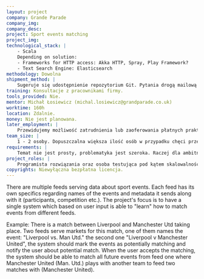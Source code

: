 ```yaml
---
layout: project
company: Grande Parade
company_img:
company_desc:
project: Sport events matching
project_img:
technological_stack: |
    - Scala
    Depending on solution:
    - Frameworks for HTTP access: Akka HTTP, Spray, Play Framework?
    - Text Search Engine: Elasticsearch
methodology: Dowolna
shipment_method: |
    Sugeruje się udostępnienie repozytorium Git. Pytania drogą mailową lub na konsultacjach w siedzibie firmy Grand Parade, raz w tygodniu 1h.
training: Konsultacje z pracownikami firmy.
tools_provided: Nie.
mentor: Michał Łosiewicz (michal.losiewicz@grandparade.co.uk)
worktime: 160h
location: Zdalnie.
money: Nie jest planowana.
later_employment: |
    Przewidujemy możliwość zatrudnienia lub zaoferowania płatnych praktyk.
team_size: |
    1 - ­2 osoby. Dopuszczalna większa ilość osób w przypadku chęci przetestowania alternatywnych rozwiązań lub automatyzacji testów odporności (resilience tests).
requirements: |
    Temat nie jest prosty, problematyka jest szeroka. Raczej dla ambitnych studentów ostatnich lat, już znających Scalę lub Javę oraz zagadnienia sieciowe.
project_roles: |
    Programista rozwiązania oraz osoba testująca pod kątem skalowalności i odporności.
copyrights: Niewyłączna bezpłatna licencja.
---
```

There are multiple feeds serving data about sport events. Each feed has its own specifics regarding names of the events and metadata it sends along with it (participants, competition etc.). The project's focus is to have a single system which based on user input is able to "learn" how to match events from different feeds.

Example:
There is a match between Liverpool and Manchester Utd taking place. Two feeds serve markets for this match, one of them names the event: "Liverpool vs. Man Utd." the second one ­"Liverpool v Manchester United", the system should mark the events as potentially matching and notify the user about potential match. When the user accepts the matching, the system should be able to match all future events from feed one where Manchester United (Man. Utd.) plays with another team to feed two matches with (Manchester United).